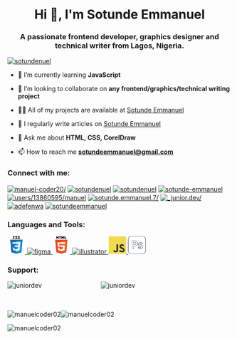 <h1 align="center">Hi 👋, I'm Sotunde Emmanuel</h1>
<h3 align="center">A passionate frontend developer, graphics designer and technical writer from Lagos, Nigeria.</h3>

<p align="left"> <a href="https://twitter.com/sotundenuel" target="blank"><img src="https://img.shields.io/twitter/follow/sotundenuel?logo=twitter&style=for-the-badge" alt="sotundenuel" /></a> </p>

- 🌱 I’m currently learning **JavaScript**

- 👯 I’m looking to collaborate on **any frontend/graphics/technical writing project**

- 👨‍💻 All of my projects are available at [Sotunde Emmanuel](https://github.com/Manuelcoder02)

- 📝 I regularly write articles on [Sotunde Emmanuel](https://dev.to/juniordev)

- 💬 Ask me about **HTML, CSS, CorelDraw**

- 📫 How to reach me **sotundeemmanuel@gmail.com**

<h3 align="left">Connect with me:</h3>
<p align="left">
<a href="https://codepen.io/manuel-coder20/" target="blank"><img align="center" src="https://raw.githubusercontent.com/rahuldkjain/github-profile-readme-generator/master/src/images/icons/Social/codepen.svg" alt="manuel-coder20/" height="30" width="40" /></a>
<a href="https://dev.to/sotundenuel" target="blank"><img align="center" src="https://raw.githubusercontent.com/rahuldkjain/github-profile-readme-generator/master/src/images/icons/Social/devto.svg" alt="sotundenuel" height="30" width="40" /></a>
<a href="https://twitter.com/sotundenuel" target="blank"><img align="center" src="https://raw.githubusercontent.com/rahuldkjain/github-profile-readme-generator/master/src/images/icons/Social/twitter.svg" alt="sotundenuel" height="30" width="40" /></a>
<a href="https://linkedin.com/in/sotunde-emmanuel" target="blank"><img align="center" src="https://raw.githubusercontent.com/rahuldkjain/github-profile-readme-generator/master/src/images/icons/Social/linked-in-alt.svg" alt="sotunde-emmanuel" height="30" width="40" /></a>
<a href="https://stackoverflow.com/users/users/13860595/manuel" target="blank"><img align="center" src="https://raw.githubusercontent.com/rahuldkjain/github-profile-readme-generator/master/src/images/icons/Social/stack-overflow.svg" alt="users/13860595/manuel" height="30" width="40" /></a>
<a href="https://fb.com/sotunde.emmanuel.7/" target="blank"><img align="center" src="https://raw.githubusercontent.com/rahuldkjain/github-profile-readme-generator/master/src/images/icons/Social/facebook.svg" alt="sotunde.emmanuel.7/" height="30" width="40" /></a>
<a href="https://instagram.com/_junior.dev/" target="blank"><img align="center" src="https://raw.githubusercontent.com/rahuldkjain/github-profile-readme-generator/master/src/images/icons/Social/instagram.svg" alt="_junior.dev/" height="30" width="40" /></a>
<a href="https://dribbble.com/adefenwa" target="blank"><img align="center" src="https://raw.githubusercontent.com/rahuldkjain/github-profile-readme-generator/master/src/images/icons/Social/dribbble.svg" alt="adefenwa" height="30" width="40" /></a>
<a href="https://www.behance.net/sotundeemmanuel" target="blank"><img align="center" src="https://raw.githubusercontent.com/rahuldkjain/github-profile-readme-generator/master/src/images/icons/Social/behance.svg" alt="sotundeemmanuel" height="30" width="40" /></a>
</p>

<h3 align="left">Languages and Tools:</h3>
<p align="left"> <a href="https://www.w3schools.com/css/" target="_blank" rel="noreferrer"> <img src="https://raw.githubusercontent.com/devicons/devicon/master/icons/css3/css3-original-wordmark.svg" alt="css3" width="40" height="40"/> </a> <a href="https://www.figma.com/" target="_blank" rel="noreferrer"> <img src="https://www.vectorlogo.zone/logos/figma/figma-icon.svg" alt="figma" width="40" height="40"/> </a> <a href="https://www.w3.org/html/" target="_blank" rel="noreferrer"> <img src="https://raw.githubusercontent.com/devicons/devicon/master/icons/html5/html5-original-wordmark.svg" alt="html5" width="40" height="40"/> </a> <a href="https://www.adobe.com/in/products/illustrator.html" target="_blank" rel="noreferrer"> <img src="https://www.vectorlogo.zone/logos/adobe_illustrator/adobe_illustrator-icon.svg" alt="illustrator" width="40" height="40"/> </a> <a href="https://developer.mozilla.org/en-US/docs/Web/JavaScript" target="_blank" rel="noreferrer"> <img src="https://raw.githubusercontent.com/devicons/devicon/master/icons/javascript/javascript-original.svg" alt="javascript" width="40" height="40"/> </a> <a href="https://www.photoshop.com/en" target="_blank" rel="noreferrer"> <img src="https://raw.githubusercontent.com/devicons/devicon/master/icons/photoshop/photoshop-line.svg" alt="photoshop" width="40" height="40"/> </a> </p>

<h3 align="left">Support:</h3>
<p><a href="https://www.buymeacoffee.com/juniordev"> <img align="left" src="https://cdn.buymeacoffee.com/buttons/v2/default-yellow.png" height="50" width="210" alt="juniordev" /></a><a href="https://ko-fi.com/juniordev"> <img align="left" src="https://cdn.ko-fi.com/cdn/kofi3.png?v=3" height="50" width="210" alt="juniordev" /></a></p><br><br><br>

<p><img align="left" src="https://github-readme-stats.vercel.app/api/top-langs?username=manuelcoder02&show_icons=true&locale=en&layout=compact" alt="manuelcoder02" /></p>

<p>&nbsp;<img align="left" src="https://github-readme-stats.vercel.app/api?username=manuelcoder02&show_icons=true&locale=en" alt="manuelcoder02" /></p>

<p><img align="left" src="https://github-readme-streak-stats.herokuapp.com/?user=manuelcoder02&" alt="manuelcoder02" /></p>
